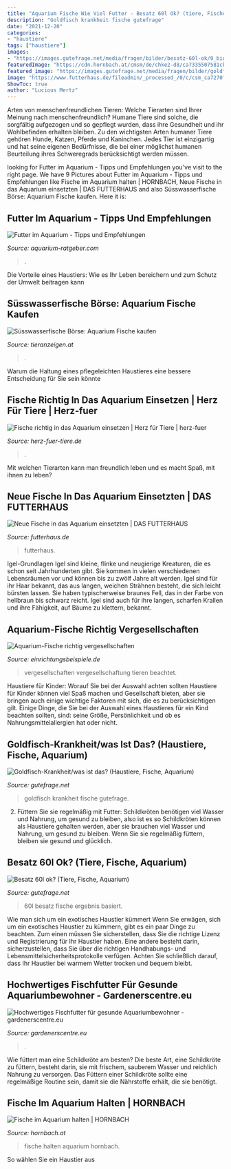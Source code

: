 ```yaml
---
title: "Aquarium Fische Wie Viel Futter - Besatz 60l Ok? (tiere, Fische, Aquarium)"
description: "Goldfisch krankheit fische gutefrage"
date: "2021-12-20"
categories:
- "haustiere"
tags: ["haustiere"]
images:
- "https://images.gutefrage.net/media/fragen/bilder/besatz-60l-ok/0_big.jpg?v=1583157488000"
featuredImage: "https://cdn.hornbach.at/cmsm/de/chke2-d8/ca7335507581cb7060a67f636d4f16/futter-natur-1602x1068.jpg"
featured_image: "https://images.gutefrage.net/media/fragen/bilder/goldfisch-krankheitwas-ist-das/0_original.jpg?v=1542445170000"
image: "https://www.futterhaus.de/fileadmin/_processed_/0/c/csm_ca7270f7-d98b-4d7f-95c5-13fef5a01cd1-ea034c9d17e2584059ebeaf6df1372fb_198f668deb.jpeg"
ShowToc: true
author: "Lucious Mertz"
---
```



Arten von menschenfreundlichen Tieren: Welche Tierarten sind Ihrer Meinung nach menschenfreundlich?
Humane Tiere sind solche, die sorgfältig aufgezogen und so gepflegt wurden, dass ihre Gesundheit und ihr Wohlbefinden erhalten bleiben. Zu den wichtigsten Arten humaner Tiere gehören Hunde, Katzen, Pferde und Kaninchen. Jedes Tier ist einzigartig und hat seine eigenen Bedürfnisse, die bei einer möglichst humanen Beurteilung ihres Schweregrads berücksichtigt werden müssen.

	

		
looking for Futter im Aquarium - Tipps und Empfehlungen you've visit to the right page. We have 9 Pictures about Futter im Aquarium - Tipps und Empfehlungen like Fische im Aquarium halten | HORNBACH, Neue Fische in das Aquarium einsetzten | DAS FUTTERHAUS and also Süsswasserfische Börse: Aquarium Fische kaufen. Here it is:
		
    
## Futter Im Aquarium - Tipps Und Empfehlungen

<img loading=lazy src="https://www.aquarium-ratgeber.com/wp-content/uploads/2021/08/fischfinder-1024x341.jpg" onerror="this.onerror=null;this.src='https://tse2.mm.bing.net/th?id=OIP.Yw0Af_o_RleqYfCmayTwqgHaCd&amp;pid=15.1';" alt="Futter im Aquarium - Tipps und Empfehlungen">

_Source: aquarium-ratgeber.com_

>. 

	

Die Vorteile eines Haustiers: Wie es Ihr Leben bereichern und zum Schutz der Umwelt beitragen kann

    
## Süsswasserfische Börse: Aquarium Fische Kaufen

<img loading=lazy src="https://www.tieranzeigen.at/fische/suesswasserfische/suesswasserfische.jpg" onerror="this.onerror=null;this.src='https://tse2.mm.bing.net/th?id=OIP.Pq769TeBJsW6lp-g4V6liwHaFj&amp;pid=15.1';" alt="Süsswasserfische Börse: Aquarium Fische kaufen">

_Source: tieranzeigen.at_

>. 

	

Warum die Haltung eines pflegeleichten Haustieres eine bessere Entscheidung für Sie sein könnte

    
## Fische Richtig In Das Aquarium Einsetzen | Herz Für Tiere | Herz-fuer

<img loading=lazy src="https://images.herz-fuer-tiere.de/images/_aliases/1000w/7/3/6/4/14637-1-de-DE/Fische-Aquarium.jpg" onerror="this.onerror=null;this.src='https://tse3.mm.bing.net/th?id=OIP.UeH0BnYHQNRstE344bAK_gHaE8&amp;pid=15.1';" alt="Fische richtig in das Aquarium einsetzen | Herz für Tiere | herz-fuer">

_Source: herz-fuer-tiere.de_

>. 

	

Mit welchen Tierarten kann man freundlich leben und es macht Spaß, mit ihnen zu leben?

    
## Neue Fische In Das Aquarium Einsetzten | DAS FUTTERHAUS

<img loading=lazy src="https://www.futterhaus.de/fileadmin/_processed_/0/c/csm_ca7270f7-d98b-4d7f-95c5-13fef5a01cd1-ea034c9d17e2584059ebeaf6df1372fb_198f668deb.jpeg" onerror="this.onerror=null;this.src='https://tse3.mm.bing.net/th?id=OIP.HXUAlJ1mtTdNrAtH5wjcBQHaD4&amp;pid=15.1';" alt="Neue Fische in das Aquarium einsetzten | DAS FUTTERHAUS">

_Source: futterhaus.de_

>futterhaus. 

	

Igel-Grundlagen
Igel sind kleine, flinke und neugierige Kreaturen, die es schon seit Jahrhunderten gibt. Sie kommen in vielen verschiedenen Lebensräumen vor und können bis zu zwölf Jahre alt werden. Igel sind für ihr Haar bekannt, das aus langen, weichen Strähnen besteht, die sich leicht bürsten lassen. Sie haben typischerweise braunes Fell, das in der Farbe von hellbraun bis schwarz reicht. Igel sind auch für ihre langen, scharfen Krallen und ihre Fähigkeit, auf Bäume zu klettern, bekannt.

    
## Aquarium-Fische Richtig Vergesellschaften

<img loading=lazy src="https://www.einrichtungsbeispiele.de/16to9/w780/images_4259/fire-fisch-nicht-mehr-im-aquarium__1facdcbae84aca247a0d6c1da57ea2d4.jpg" onerror="this.onerror=null;this.src='https://tse2.mm.bing.net/th?id=OIP.2kacY21zRK7iMrjwLiajhwHaEK&amp;pid=15.1';" alt="Aquarium-Fische richtig vergesellschaften">

_Source: einrichtungsbeispiele.de_

>vergesellschaften vergesellschaftung tieren beachtet. 

	

Haustiere für Kinder: Worauf Sie bei der Auswahl achten sollten
Haustiere für Kinder können viel Spaß machen und Gesellschaft bieten, aber sie bringen auch einige wichtige Faktoren mit sich, die es zu berücksichtigen gilt. Einige Dinge, die Sie bei der Auswahl eines Haustieres für ein Kind beachten sollten, sind: seine Größe, Persönlichkeit und ob es Nahrungsmittelallergien hat oder nicht.

    
## Goldfisch-Krankheit/was Ist Das? (Haustiere, Fische, Aquarium)

<img loading=lazy src="https://images.gutefrage.net/media/fragen/bilder/goldfisch-krankheitwas-ist-das/0_original.jpg?v=1542445170000" onerror="this.onerror=null;this.src='https://tse4.mm.bing.net/th?id=OIP.kgV5UbHyWhas7w9Nr6gSzQHaFj&amp;pid=15.1';" alt="Goldfisch-Krankheit/was ist das? (Haustiere, Fische, Aquarium)">

_Source: gutefrage.net_

>goldfisch krankheit fische gutefrage. 

	

2) Füttern Sie sie regelmäßig mit Futter: Schildkröten benötigen viel Wasser und Nahrung, um gesund zu bleiben, also ist es so
Schildkröten können als Haustiere gehalten werden, aber sie brauchen viel Wasser und Nahrung, um gesund zu bleiben. Wenn Sie sie regelmäßig füttern, bleiben sie gesund und glücklich.

    
## Besatz 60l Ok? (Tiere, Fische, Aquarium)

<img loading=lazy src="https://images.gutefrage.net/media/fragen/bilder/besatz-60l-ok/0_big.jpg?v=1583157488000" onerror="this.onerror=null;this.src='https://tse1.mm.bing.net/th?id=OIP.eo-9Lakg3ydvzpW_4alm5wHaFj&amp;pid=15.1';" alt="Besatz 60l ok? (Tiere, Fische, Aquarium)">

_Source: gutefrage.net_

>60l besatz fische ergebnis basiert. 

	

Wie man sich um ein exotisches Haustier kümmert
Wenn Sie erwägen, sich um ein exotisches Haustier zu kümmern, gibt es ein paar Dinge zu beachten. Zum einen müssen Sie sicherstellen, dass Sie die richtige Lizenz und Registrierung für Ihr Haustier haben. Eine andere besteht darin, sicherzustellen, dass Sie über die richtigen Handhabungs- und Lebensmittelsicherheitsprotokolle verfügen. Achten Sie schließlich darauf, dass Ihr Haustier bei warmem Wetter trocken und bequem bleibt.

    
## Hochwertiges Fischfutter Für Gesunde Aquariumbewohner - Gardenerscentre.eu

<img loading=lazy src="https://www.gardenerscentre.eu/wp-content/uploads/2021/07/fish-235784_1280-1024x682.jpg" onerror="this.onerror=null;this.src='https://tse2.mm.bing.net/th?id=OIP.4ThUFyJ3hLYexr8f7k0wxgHaE7&amp;pid=15.1';" alt="Hochwertiges Fischfutter für gesunde Aquariumbewohner - gardenerscentre.eu">

_Source: gardenerscentre.eu_

>. 

	

Wie füttert man eine Schildkröte am besten?
Die beste Art, eine Schildkröte zu füttern, besteht darin, sie mit frischem, sauberem Wasser und reichlich Nahrung zu versorgen. Das Füttern einer Schildkröte sollte eine regelmäßige Routine sein, damit sie die Nährstoffe erhält, die sie benötigt.

    
## Fische Im Aquarium Halten | HORNBACH

<img loading=lazy src="https://cdn.hornbach.at/cmsm/de/chke2-d8/ca7335507581cb7060a67f636d4f16/futter-natur-1602x1068.jpg" onerror="this.onerror=null;this.src='https://tse2.mm.bing.net/th?id=OIP.2MpzNVB1gctwYKZ_Y21PFgHaE8&amp;pid=15.1';" alt="Fische im Aquarium halten | HORNBACH">

_Source: hornbach.at_

>fische halten aquarium hornbach. 

	

So wählen Sie ein Haustier aus

